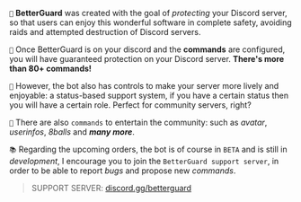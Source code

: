 
`🔧` **BetterGuard**  was created with the goal of _protecting_ your Discord server, so that users can enjoy this wonderful software in complete safety, avoiding raids and attempted destruction of Discord servers.

`🧰` Once BetterGuard is on your discord and the **commands** are configured, you will have guaranteed protection on your Discord server.
     **There's more than 80+ commands!**

`📕` However, the bot also has controls to make your server more lively and enjoyable: a status-based support system, if you have a certain status then you will have a certain role. Perfect for community servers, right?

`📒` There are also `commands` to entertain the community: such as _avatar_, _userinfos_, _8balls_ and _**many more**_.

`📚` Regarding the upcoming orders, the bot is of course in `BETA` and is still in _development_, I encourage you to join the `BetterGuard support server`, in order to be able to report _bugs_ and propose new _commands_.

> SUPPORT SERVER: [discord.gg/betterguard](https://discord.gg/y22UXaTpbE)
